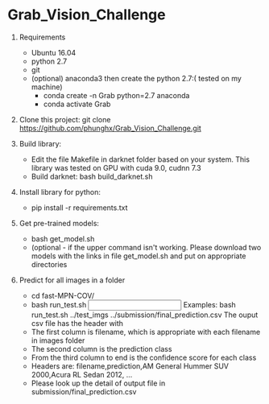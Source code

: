 # Grab_Vision_Challenge
1. Requirements
   - Ubuntu 16.04
   - python 2.7 
   - git
   - (optional) anaconda3 then create the python 2.7:( tested on my machine)
      + conda create -n Grab python=2.7 anaconda
      + conda activate Grab
2. Clone this project: git clone https://github.com/phunghx/Grab_Vision_Challenge.git
3. Build library:
   - Edit the file Makefile in darknet folder based on your system. This library was tested on GPU with cuda 9.0, cudnn 7.3
   - Build darknet: bash build_darknet.sh
4. Install library for python:
   - pip install -r requirements.txt
5. Get  pre-trained models:
   -  bash get_model.sh
   - (optional - if the upper command isn't working. Please download two models with the links in file get_model.sh and put on appropriate directories   

6. Predict for all images in a folder
   - cd fast-MPN-COV/
   - bash run_test.sh <input of images folder> <output csv file>
   Examples: bash run_test.sh ../test_imgs ../submission/final_prediction.csv
   The ouput csv file has the header with
   - The first column is filename, which is appropriate with each filename in images folder
   - The second column is the prediction class
   - From the third column to end is the confidence score for each class
   - Headers are: filename,prediction,AM General Hummer SUV 2000,Acura RL Sedan 2012, ...
   - Please look up the detail of output file in submission/final_prediction.csv